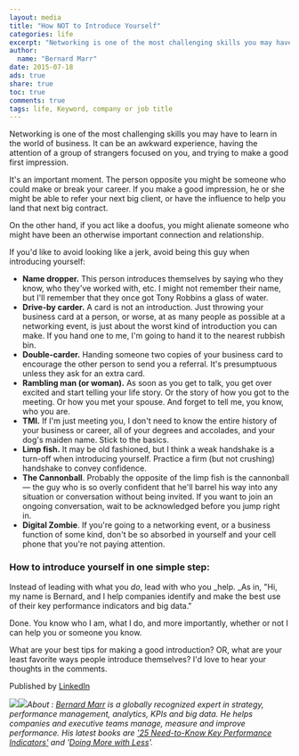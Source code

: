 ```yaml
---
layout: media
title: "How NOT to Introduce Yourself"
categories: life
excerpt: "Networking is one of the most challenging skills you may have to learn in the world of business. It can be an awkward experience, having the attention of a group of strangers focused on you, and trying to make a good first impression."
author: 
  name: "Bernard Marr"
date: 2015-07-18
ads: true
share: true
toc: true
comments: true
tags: life, Keyword, company or job title
---
```

Networking is one of the most challenging skills you may have to learn in the world of business. It can be an awkward experience, having the attention of a group of strangers focused on you, and trying to make a good first impression.

It's an important moment. The person opposite you might be someone who could make or break your career. If you make a good impression, he or she might be able to refer your next big client, or have the influence to help you land that next big contract.

On the other hand, if you act like a doofus, you might alienate someone who might have been an otherwise important connection and relationship.

If you'd like to avoid looking like a jerk, avoid being this guy when introducing yourself:

* **Name dropper.** This person introduces themselves by saying who they know, who they've worked with, etc. I might not remember their name, but I'll remember that they once got Tony Robbins a glass of water.
* **Drive-by carder.** A card is not an introduction. Just throwing your business card at a person, or worse, at as many people as possible at a networking event, is just about the worst kind of introduction you can make. If you hand one to me, I'm going to hand it to the nearest rubbish bin.
* **Double-carder.** Handing someone two copies of your business card to encourage the other person to send you a referral. It's presumptuous unless they ask for an extra card.
* **Rambling man (or woman).** As soon as you get to talk, you get over excited and start telling your life story. Or the story of how you got to the meeting. Or how you met your spouse. And forget to tell me, you know, who you are.
* **TMI.** If I'm just meeting you, I don't need to know the entire history of your business or career, all of your degrees and accolades, and your dog's maiden name. Stick to the basics.
* **Limp fish.** It may be old fashioned, but I think a weak handshake is a turn-off when introducing yourself. Practice a firm (but not crushing) handshake to convey confidence.
* **The Cannonball**. Probably the opposite of the limp fish is the cannonball — the guy who is so overly confident that he'll barrel his way into any situation or conversation without being invited. If you want to join an ongoing conversation, wait to be acknowledged before you jump right in.
* **Digital Zombie**. If you're going to a networking event, or a business function of some kind, don't be so absorbed in yourself and your cell phone that you're not paying attention.

### **How to introduce yourself in one simple step:**

Instead of leading with what you _do_, lead with who you _help. _As in, "Hi, my name is Bernard, and I help companies identify and make the best use of their key performance indicators and big data."

Done. You know who I am, what I do, and more importantly, whether or not I can help you or someone you know.

What are your best tips for making a good introduction? OR, what are your least favorite ways people introduce themselves? I'd love to hear your thoughts in the comments.


Published by [LinkedIn](http://www.linkedin.com/pulse/20141201071701-64875646-how-not-to-introduce-yourself)

_![][5]![][5]About : [Bernard Marr][6] is a globally recognized expert in strategy, performance management, analytics, KPIs and big data. He helps companies and executive teams manage, measure and improve performance. His latest books are ['25 Need-to-Know Key Performance Indicators'][7] and '[Doing More with Less][8]'._

[1]: https://www.linkedin.com/profile/view?id=64875646&amp;authType=name&amp;authToken=1h-R&amp;ref=CONTENT&amp;trk=mp-ph-pn
[2]: https://twitter.com/BernardMarr
[3]: https://www.facebook.com/apinstitute
[4]: http://www.ap-institute.com/
[5]: https://:0
[6]: http://www.ap-institute.com/chief-executive.aspx
[7]: http://www.amazon.co.uk/gp/product/1292016477/ref=as_li_qf_sp_asin_tl?ie=UTF8&amp;camp=1634&amp;creative=6738&amp;creativeASIN=1292016477&amp;linkCode=as2&amp;tag=wwwwapinstitu-21
[8]: http://www.amazon.co.uk/Doing-More-Less-Not---Profit/dp/1137437790/ref=asap_B001H6KUSS_1_4?s=books&amp;ie=UTF8&amp;qid=1416404358&amp;sr=1-4
